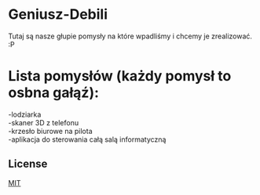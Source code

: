 # Geniusz-Debili
Tutaj są nasze głupie pomysły na które wpadliśmy i chcemy je zrealizować.
:P


# Lista pomysłów (każdy pomysł to osbna gałąź):
 -lodziarka  
 -skaner 3D z telefonu  
 -krzesło biurowe na pilota  
 -aplikacja do sterowania całą salą informatyczną
 



## License
[MIT](https://choosealicense.com/licenses/mit/)
